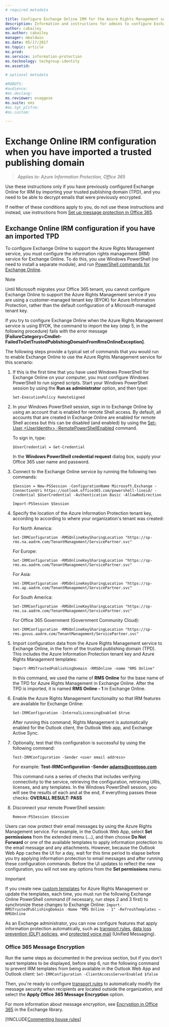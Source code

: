 ```yaml
---
# required metadata

title: Configure Exchange Online IRM for the Azure Rights Management service from Azure Information Protection 
description: Information and instructions for admins to configure Exchange Online for the Azure Rights Management service when the Office 365 tenant does not support message protection. 
author: cabailey
ms.author: cabailey
manager: mbaldwin
ms.date: 05/17/2017
ms.topic: article
ms.prod:
ms.service: information-protection
ms.technology: techgroup-identity
ms.assetid: 

# optional metadata

#ROBOTS:
#audience:
#ms.devlang:
ms.reviewer: esaggese
ms.suite: ems
#ms.tgt_pltfrm:
#ms.custom:

---
```


# Exchange Online IRM configuration when you have imported a trusted publishing domain

>*Applies to: Azure Information Protection, Office 365*

Use these instructions only if you have previously configured Exchange Online for IRM by importing your trusted publishing domain (TPD), and you need to be able to decrypt emails that were previously encrypted.

If neither of these conditions apply to you, do not use these instructions and instead, use instructions from [Set up message protection in Office 365](https://support.office.com/article/7ff0c040-b25c-4378-9904-b1b50210d00e).

## Exchange Online IRM configuration if you have an imported TPD

To configure Exchange Online to support the Azure Rights Management service, you must configure the information rights management (IRM) service for Exchange Online. To do this, you use Windows PowerShell (no need to install a separate module), and run [PowerShell commands for Exchange Online](https://technet.microsoft.com/library/jj200677.aspx).

> [!NOTE]
> Until Microsoft migrates your Office 365 tenant, you cannot configure Exchange Online to support the Azure Rights Management service if you are using a customer-managed tenant key (BYOK) for Azure Information Protection, rather than the default configuration of a Microsoft-managed tenant key. 
>
> If you try to configure Exchange Online when the Azure Rights Management service is using BYOK, the command to import the key (step 5, in the following procedure) fails with the error message **[FailureCategory=Cmdlet-FailedToGetTrustedPublishingDomainFromRmsOnlineException]**.

The following steps provide a typical set of commands that you would run to enable Exchange Online to use the Azure Rights Management service for this scenario:

1.  If this is the first time that you have used Windows PowerShell for Exchange Online on your computer, you must configure Windows PowerShell to run signed scripts. Start your Windows PowerShell session by using the **Run as administrator** option, and then type:

    ```
    Set-ExecutionPolicy RemoteSigned
    ```

2.  In your Windows PowerShell session, sign in to Exchange Online by using an account that is enabled for remote Shell access. By default, all accounts that are created in Exchange Online are enabled for remote Shell access but this can be disabled  (and enabled) by using the [Set-User &lt;UserIdentity&gt; -RemotePowerShellEnabled](https://technet.microsoft.com/library/jj984292%28v=exchg.160%29.aspx) command.

    To sign in, type:

    ```
    $UserCredential = Get-Credential
    ```
    In the **Windows PowerShell credential request** dialog box, supply your Office 365 user name and password.

3.  Connect to the Exchange Online service by running the following two commands:

    ```
    $Session = New-PSSession -ConfigurationName Microsoft.Exchange -ConnectionUri https://outlook.office365.com/powershell-liveid/ -Credential $UserCredential -Authentication Basic -AllowRedirection
    ```

    ```
    Import-PSSession $Session
    ```

4.  Specify the location of the Azure Information Protection tenant key, according to according to where your organization's tenant was created:

    For North America:

    ```
    Set-IRMConfiguration -RMSOnlineKeySharingLocation "https://sp-rms.na.aadrm.com/TenantManagement/ServicePartner.svc"
    ```
    For Europe:

    ```
    Set-IRMConfiguration -RMSOnlineKeySharingLocation "https://sp-rms.eu.aadrm.com/TenantManagement/ServicePartner.svc"
    ```
    For Asia:

    ```
    Set-IRMConfiguration -RMSOnlineKeySharingLocation "https://sp-rms.ap.aadrm.com/TenantManagement/ServicePartner.svc"
    ```
    For South America:

    ```
    Set-IRMConfiguration -RMSOnlineKeySharingLocation "https://sp-rms.sa.aadrm.com/TenantManagement/ServicePartner.svc"
    ```
    For Office 365 Government (Government Community Cloud):

    ```
    Set-IRMConfiguration -RMSOnlineKeySharingLocation "https://sp-rms.govus.aadrm.com/TenantManagement/ServicePartner.svc"
    ```

5.  Import configuration data from the Azure Rights Management service to Exchange Online, in the form of the trusted publishing domain (TPD). This includes the Azure Information Protection tenant key and Azure Rights Management templates:

    ```
    Import-RMSTrustedPublishingDomain -RMSOnline -name "RMS Online"
    ```
    In this command, we used the name of **RMS Online** for the base name of the TPD for Azure Rights Management in Exchange Online. After the TPD is imported, it is named **RMS Online - 1** in Exchange Online.

6.  Enable the Azure Rights Management functionality so that IRM features are available for Exchange Online:

    ```
    Set-IRMConfiguration -InternalLicensingEnabled $true
    ```
    After running this command, Rights Management is automatically enabled for the Outlook client, the Outlook Web app, and Exchange Active Sync.

7.  Optionally, test that this configuration is successful by using the following command:

    ```
    Test-IRMConfiguration -Sender <user email address>
    ```
    For example: **Test-IRMConfiguration -Sender  adams@contoso.com**

    This command runs a series of checks that includes verifying connectivity to the service, retrieving the configuration, retrieving URIs, licenses, and any templates. In the Windows PowerShell session, you will see the results of each and at the end, if everything passes these checks: **OVERALL RESULT: PASS**

8.  Disconnect your remote PowerShell session:

    ```
    Remove-PSSession $Session
    ```

Users can now protect their email messages by using the Azure Rights Management service. For example, in the Outlook Web App, select **Set permissions** from the extended menu (**...**), and then choose **Do Not Forward** or one of the available templates to apply information protection to the email message and any attachments. However, because the Outlook Web App caches the UI for a day, wait for this time period to elapse before you try applying information protection to email messages and after running these configuration commands. Before the UI updates to reflect the new configuration, you will not see any options from the **Set permissions** menu.

> [!IMPORTANT]
> If you create new [custom templates](configure-custom-templates.md) for Azure Rights Management or update the templates, each time, you must run the following Exchange Online PowerShell command (if necessary, run steps 2 and 3 first) to synchronize these changes to Exchange Online: `Import-RMSTrustedPublishingDomain -Name "RMS Online - 1" -RefreshTemplates –RMSOnline`

As an Exchange administrator, you can now configure features that apply information protection automatically, such as [transport rules](https://technet.microsoft.com/library/dd302432.aspx), [data loss prevention (DLP) policies](https://technet.microsoft.com/library/jj150527%28v=exchg.150%29.aspx), and [protected voice mail](https://technet.microsoft.com/library/dn198211%28v=exchg.150%29.aspx) (Unified Messaging).


### Office 365 Message Encryption
Run the same steps as documented in the previous section, but if you don't want templates to be displayed, before step 6, run the following command to prevent IRM templates from being available in the Outlook Web App and Outlook client: `Set-IRMConfiguration -ClientAccessServerEnabled $false`

Then, you're ready to configure [transport rules](https://technet.microsoft.com/library/dd302432.aspx) to automatically modify the message security when recipients are located outside the organization, and select the **Apply Office 365 Message Encryption** option.

For more information about message encryption, see [Encryption in Office 365](https://technet.microsoft.com/library/dn569286.aspx) in the Exchange library.


[!INCLUDE[Commenting house rules](../includes/houserules.md)]
